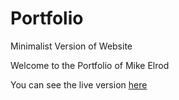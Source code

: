 # Portfolio
Minimalist Version of Website

Welcome to the Portfolio of Mike Elrod

You can see the live version <a href="https://mikeelrod.github.io/Portfolio/">here</a>
